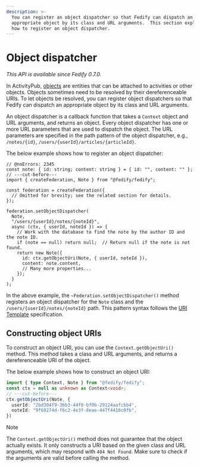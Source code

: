 ```yaml
---
description: >-
  You can register an object dispatcher so that Fedify can dispatch an
  appropriate object by its class and URL arguments.  This section explains
  how to register an object dispatcher.
---
```


Object dispatcher
=================

*This API is available since Fedify 0.7.0.*

In ActivityPub, [objects] are entities that can be attached to activities or
other objects.  Objects sometimes need to be resolved by their dereferenceable
URIs.  To let objects be resolved, you can register object dispatchers so that
Fedify can dispatch an appropriate object by its class and URL arguments.

An object dispatcher is a callback function that takes a `Context` object and
URL arguments, and returns an object.  Every object dispatcher has one or more
URL parameters that are used to dispatch the object.  The URL parameters are
specified in the path pattern of the object dispatcher, e.g., `/notes/{id}`,
`/users/{userId}/articles/{articleId}`.

The below example shows how to register an object dispatcher:

~~~~ typescript{7-19} twoslash
// @noErrors: 2345
const note: { id: string; content: string } = { id: "", content: "" };
// ---cut-before---
import { createFederation, Note } from "@fedify/fedify";

const federation = createFederation({
  // Omitted for brevity; see the related section for details.
});

federation.setObjectDispatcher(
  Note,
  "/users/{userId}/notes/{noteId}",
  async (ctx, { userId, noteId }) => {
    // Work with the database to find the note by the author ID and the note ID.
    if (note == null) return null;  // Return null if the note is not found.
    return new Note({
      id: ctx.getObjectUri(Note, { userId, noteId }),
      content: note.content,
      // Many more properties...
    });
  }
);
~~~~

In the above example, the `~Federation.setObjectDispatcher()` method registers
an object dispatcher for the `Note` class and
the `/users/{userId}/notes/{noteId}` path.  This pattern syntax follows
the [URI Template] specification.

[objects]: https://www.w3.org/TR/activitystreams-core/#object
[URI Template]: https://datatracker.ietf.org/doc/html/rfc6570


Constructing object URIs
------------------------

To construct an object URI, you can use the `Context.getObjectUri()` method.
This method takes a class and URL arguments, and returns a dereferenceable URI
of the object.

The below example shows how to construct an object URI:

~~~~ typescript twoslash
import { type Context, Note } from "@fedify/fedify";
const ctx = null as unknown as Context<void>;
// ---cut-before---
ctx.getObjectUri(Note, {
  userId: "2bd304f9-36b3-44f0-bf0b-29124aafcbb4",
  noteId: "9f60274d-f6c2-4e3f-8eae-447f4416c0fb",
})
~~~~

> [!NOTE]
>
> The `Context.getObjectUri()` method does not guarantee that the object
> actually exists.  It only constructs a URI based on the given class and URL
> arguments, which may respond with `404 Not Found`.  Make sure to check
> if the arguments are valid before calling the method.
